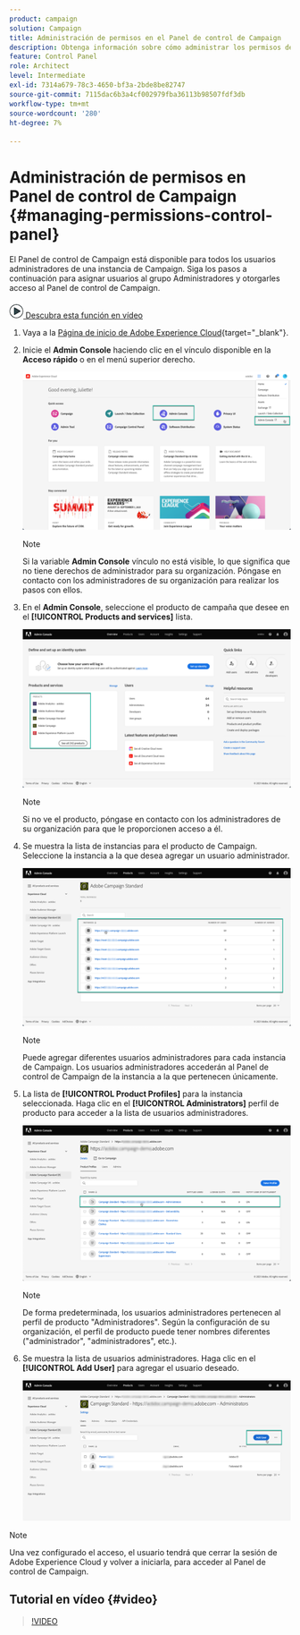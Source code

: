 ```yaml
---
product: campaign
solution: Campaign
title: Administración de permisos en el Panel de control de Campaign
description: Obtenga información sobre cómo administrar los permisos del Panel de control de Campaign
feature: Control Panel
role: Architect
level: Intermediate
exl-id: 7314a679-78c3-4650-bf3a-2bde8be82747
source-git-commit: 7115dac6b3a4cf002979fba36113b98507fdf3db
workflow-type: tm+mt
source-wordcount: '280'
ht-degree: 7%

---
```


# Administración de permisos en Panel de control de Campaign {#managing-permissions-control-panel}

El Panel de control de Campaign está disponible para todos los usuarios administradores de una instancia de Campaign. Siga los pasos a continuación para asignar usuarios al grupo Administradores y otorgarles acceso al Panel de control de Campaign.

![](assets/do-not-localize/how-to-video.png)[ Descubra esta función en vídeo](../../discover/using/managing-permissions.md#video)

1. Vaya a la [Página de inicio de Adobe Experience Cloud](https://experiencecloud.adobe.com/){target="_blank"}.

1. Inicie el **Admin Console** haciendo clic en el vínculo disponible en la **Acceso rápido** o en el menú superior derecho.

   ![](assets/do-not-localize/control_panel_admin-console.png)

   >[!NOTE]
   >
   >Si la variable **Admin Console** vínculo no está visible, lo que significa que no tiene derechos de administrador para su organización. Póngase en contacto con los administradores de su organización para realizar los pasos con ellos.

1. En el **Admin Console**, seleccione el producto de campaña que desee en el **[!UICONTROL Products and services]** lista.

   ![](assets/do-not-localize/control_panel_product-list.png)

   >[!NOTE]
   >
   >Si no ve el producto, póngase en contacto con los administradores de su organización para que le proporcionen acceso a él.

1. Se muestra la lista de instancias para el producto de Campaign. Seleccione la instancia a la que desea agregar un usuario administrador.

   ![](assets/do-not-localize/control_panel_add_user_4.png)

   >[!NOTE]
   >
   >Puede agregar diferentes usuarios administradores para cada instancia de Campaign. Los usuarios administradores accederán al Panel de control de Campaign de la instancia a la que pertenecen únicamente.

1. La lista de **[!UICONTROL Product Profiles]** para la instancia seleccionada. Haga clic en el **[!UICONTROL Administrators]** perfil de producto para acceder a la lista de usuarios administradores.

   ![](assets/do-not-localize/control_panel_add_user_5.png)

   >[!NOTE]
   >
   >De forma predeterminada, los usuarios administradores pertenecen al perfil de producto &quot;Administradores&quot;. Según la configuración de su organización, el perfil de producto puede tener nombres diferentes (&quot;administrador&quot;, &quot;administradores&quot;, etc.).

1. Se muestra la lista de usuarios administradores. Haga clic en el **[!UICONTROL Add User]** para agregar el usuario deseado.

   ![](assets/do-not-localize/control_panel_add_user_6.png)

>[!NOTE]
>
>Una vez configurado el acceso, el usuario tendrá que cerrar la sesión de Adobe Experience Cloud y volver a iniciarla, para acceder al Panel de control de Campaign.

## Tutorial en vídeo {#video}

>[!VIDEO](https://video.tv.adobe.com/v/27147?quality=12)
